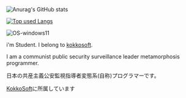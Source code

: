 ![Anurag's GitHub stats](https://github-readme-stats.vercel.app/api?username=hatane-rgb&show_icons=true&theme=radical)

[![Top used Langs](https://github-readme-stats.vercel.app/api/top-langs/?username=hatane-rgb&layout=compact&theme=tokyonight)](https://github.com/hatane-rgb/)

![OS-windows11](https://img.shields.io/badge/OS-windows11-White)

i'm Student.
I belong to [kokkosoft](https://kokkosoft.github.io/).

I am a communist public security surveillance leader metamorphosis programmer.

日本の共産主義公安監視指導者変態系(自称)プログラマーです。

[KokkoSoft](https://kokkosoft.pages.dev)に所属しています
